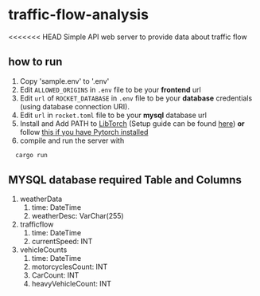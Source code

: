 # traffic-flow-analysis
<<<<<<< HEAD
Simple API web server to provide data about traffic flow

## how to run
1. Copy 'sample.env' to '.env'
2. Edit `ALLOWED_ORIGINS` in `.env` file to be your __frontend__ url
3. Edit `url` of `ROCKET_DATABASE` in `.env` file to be your __database__ credentials (using database connection URI).
4. Edit `url` in `rocket.toml` file to be your **mysql** database url
5. Install and Add PATH to [LibTorch](https://pytorch.org/get-started/locally/) (Setup guide can be found [here](https://rustrepo.com/repo/LaurentMazare-tch-rs-rust-machine-learning)) **or** follow [this if you have Pytorch installed](https://necrashter.github.io/tch-rs-install-from-pytorch)
6. compile and run the server with 

  ```sh
    cargo run
  ```

## MYSQL database required Table and Columns
1. weatherData
    1. time: DateTime
    2. weatherDesc: VarChar(255)
2. trafficflow
    1. time: DateTime
    2. currentSpeed: INT
3. vehicleCounts
    1. time: DateTime
    2. motorcyclesCount: INT
    3. CarCount: INT
    4. heavyVehicleCount: INT
  
